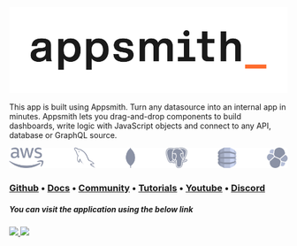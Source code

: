 ![](https://raw.githubusercontent.com/appsmithorg/appsmith/release/static/appsmith_logo_primary.png)

This app is built using Appsmith. Turn any datasource into an internal app in minutes. Appsmith lets you drag-and-drop components to build dashboards, write logic with JavaScript objects and connect to any API, database or GraphQL source.

![](https://raw.githubusercontent.com/appsmithorg/appsmith/release/static/images/integrations.png)

### [Github](https://github.com/appsmithorg/appsmith) • [Docs](https://docs.appsmith.com/?utm_source=github&utm_medium=social&utm_content=appsmith_docs&utm_campaign=null&utm_term=appsmith_docs) • [Community](https://community.appsmith.com/) • [Tutorials](https://github.com/appsmithorg/appsmith/tree/update/readme#tutorials) • [Youtube](https://www.youtube.com/appsmith) • [Discord](https://discord.gg/rBTTVJp)

##### You can visit the application using the below link

###### [![](https://assets.appsmith.com/git-sync/Buttons.svg) ](Cypress/applications/6271a39d89b8ef0fb207394f/pages/6271a39d89b8ef0fb2073952) [![](https://assets.appsmith.com/git-sync/Buttons2.svg)](Cypress/applications/6271a39d89b8ef0fb207394f/pages/6271a39d89b8ef0fb2073952/edit)
